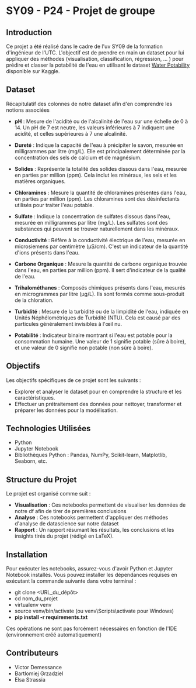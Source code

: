 # SY09 - P24 - Projet de groupe 

## Introduction
Ce projet a été réalisé dans le cadre de l'uv SY09 de la formation d'ingénieur de l'UTC.
L'objectif est de prendre en main un dataset pour lui appliquer des méthodes (visualisation, classification, régression, ... ) 
pour prédire et classer la potabilité de l'eau en utilisant le dataset [Water Potability](https://www.kaggle.com/datasets/gauravduttakiit/water-potability-prediction) disponible sur Kaggle.

## Dataset
Récapitulatif des colonnes de notre dataset afin d'en comprendre les notions associées

- **pH** : Mesure de l'acidité ou de l'alcalinité de l'eau sur une échelle de 0 à 14. Un pH de 7 est neutre, les valeurs inférieures à 7 indiquent une acidité, et celles supérieures à 7 une alcalinité.

- **Dureté** : Indique la capacité de l'eau à précipiter le savon, mesurée en milligrammes par litre (mg/L). Elle est principalement déterminée par la concentration des sels de calcium et de magnésium.

- **Solides** : Représente la totalité des solides dissous dans l'eau, mesurée en parties par million (ppm). Cela inclut les minéraux, les sels et les matières organiques.

- **Chloramines** : Mesure la quantité de chloramines présentes dans l'eau, en parties par million (ppm). Les chloramines sont des désinfectants utilisés pour traiter l'eau potable.

- **Sulfate** : Indique la concentration de sulfates dissous dans l'eau, mesurée en milligrammes par litre (mg/L). Les sulfates sont des substances qui peuvent se trouver naturellement dans les minéraux.

- **Conductivité** : Réfère à la conductivité électrique de l'eau, mesurée en microsiemens par centimètre (μS/cm). C'est un indicateur de la quantité d'ions présents dans l'eau.

- **Carbone Organique** : Mesure la quantité de carbone organique trouvée dans l'eau, en parties par million (ppm). Il sert d'indicateur de la qualité de l'eau.

- **Trihalométhanes** : Composés chimiques présents dans l'eau, mesurés en microgrammes par litre (μg/L). Ils sont formés comme sous-produit de la chloration.

- **Turbidité** : Mesure de la turbidité ou de la limpidité de l'eau, indiquée en Unités Néphélométriques de Turbidité (NTU). Cela est causé par des particules généralement invisibles à l'œil nu.

- **Potabilité** : Indicateur binaire montrant si l'eau est potable pour la consommation humaine. Une valeur de 1 signifie potable (sûre à boire), et une valeur de 0 signifie non potable (non sûre à boire).


## Objectifs
Les objectifs spécifiques de ce projet sont les suivants :
- Explorer et analyser le dataset pour en comprendre la structure et les caractéristiques.
- Effectuer un prétraitement des données pour nettoyer, transformer et préparer les données pour la modélisation.

## Technologies Utilisées
- Python
- Jupyter Notebook
- Bibliothèques Python : Pandas, NumPy, Scikit-learn, Matplotlib, Seaborn, etc.

## Structure du Projet
Le projet est organisé comme suit :
- **Visualisation** : Ces notebooks permettent de visualiser les données de notre df afin de tirer de premières conclusions
- **Analyse** : Ces notebooks permettent d'appliquer des méthodes d'analyse de datascience sur notre dataset
- **Rapport** : Un rapport résumant les résultats, les conclusions et les insights tirés du projet (rédigé en LaTeX).

## Installation
Pour exécuter les notebooks, assurez-vous d'avoir Python et Jupyter Notebook installés. Vous pouvez installer les dépendances requises en exécutant la commande suivante dans votre terminal :
- git clone <URL_du_dépôt>
- cd nom_du_projet
- virtualenv venv
- source venv/bin/activate (ou venv\Scripts\activate pour Windows)
- **pip install -r requirements.txt**

Ces opérations ne sont pas forcément nécessaires en fonction de l'IDE (environnement créé automatiquement)

## Contributeurs
- Victor Demessance
- Bartlomiej Grzadziel
- Elsa Strassia
